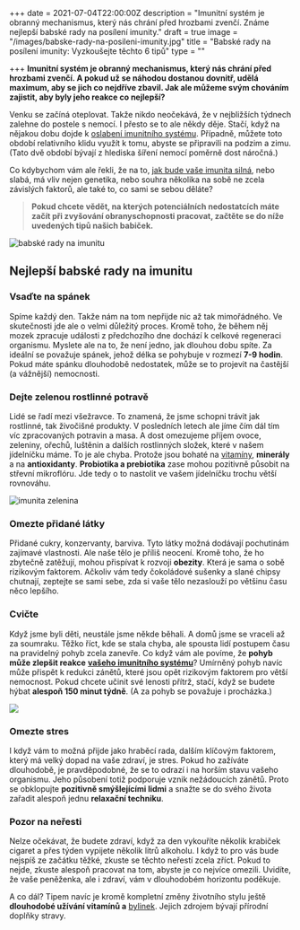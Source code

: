 +++
date = 2021-07-04T22:00:00Z
description = "Imunitní systém je obranný mechanismus, který nás chrání před hrozbami zvenčí. Známe nejlepší babské rady na posílení imunity."
draft = true
image = "/images/babske-rady-na-posileni-imunity.jpg"
title = "Babské rady na posílení imunity: Vyzkoušejte těchto 6 tipů"
type = ""

+++
**Imunitní systém je obranný mechanismus, který nás chrání před hrozbami zvenčí. A pokud už se náhodou dostanou dovnitř, udělá maximum, aby se jich co nejdříve zbavil. Jak ale můžeme svým chováním zajistit, aby byly jeho reakce co nejlepší?**

Venku se začíná oteplovat. Takže nikdo neočekává, že v nejbližších týdnech zalehne do postele s nemocí. I přesto se to ale někdy děje. Stačí, když na nějakou dobu dojde k [oslabení imunitního systému](https://www.oslabenaimunita.cz/oslabena-imunita-priznaky-a-prevence/). Případně, můžete toto období relativního klidu využít k tomu, abyste se připravili na podzim a zimu. (Tato dvě období bývají z hlediska šíření nemocí poměrně dost náročná.)

Co kdybychom vám ale řekli, že na to, [jak bude vaše imunita silná](https://www.oslabenaimunita.cz/5-ucinnych-tipu-na-posileni-imunity/), nebo slabá, má vliv nejen genetika, nebo souhra několika na sobě ne zcela závislých faktorů, ale také to, co sami se sebou děláte?

> **Pokud chcete vědět, na kterých potenciálních nedostatcích máte začít při zvyšování obranyschopnosti pracovat, začtěte se do níže uvedených tipů našich babiček.**

  
![babské rady na imunitu](/images/babske-rady-imunita.jpg)

## Nejlepší babské rady na imunitu

### Vsaďte na spánek

Spíme každý den. Takže nám na tom nepřijde nic až tak mimořádného. Ve skutečnosti jde ale o velmi důležitý proces. Kromě toho, že během něj mozek zpracuje události z předchozího dne dochází k celkové regeneraci organismu. Myslete ale na to, že není jedno, jak dlouhou dobu spíte. Za ideální se považuje spánek, jehož délka se pohybuje v rozmezí **7-9 hodin**. Pokud máte spánku dlouhodobě nedostatek, může se to projevit na častější (a vážnější) nemocnosti.

### Dejte zelenou rostlinné potravě

Lidé se řadí mezi všežravce. To znamená, že jsme schopni trávit jak rostlinné, tak živočišné produkty. V posledních letech ale jíme čím dál tím víc zpracovaných potravin a masa. A dost omezujeme příjem ovoce, zeleniny, ořechů, luštěnin a dalších rostlinných složek, které v našem jídelníčku máme. To je ale chyba. Protože jsou bohaté na [vitamíny](https://www.oslabenaimunita.cz/blog/vitamin-d3-ochrana-pred-onemocnenim/), **minerály** a na **antioxidanty**. **Probiotika a prebiotika** zase mohou pozitivně působit na střevní mikroflóru. Jde tedy o to nastolit ve vašem jídelníčku trochu větší rovnováhu.

![imunita zelenina](/images/imunita-zelenina.jpg)

### Omezte přidané látky

Přidané cukry, konzervanty, barviva. Tyto látky možná dodávají pochutinám zajímavé vlastnosti. Ale naše tělo je příliš neocení. Kromě toho, že ho zbytečně zatěžují, mohou přispívat k rozvoji **obezity**. Která je sama o sobě rizikovým faktorem. Ačkoliv vám tedy čokoládové sušenky a slané chipsy chutnají, zeptejte se sami sebe, zda si vaše tělo nezaslouží po většinu času něco lepšího.

### Cvičte

Když jsme byli děti, neustále jsme někde běhali. A domů jsme se vraceli až za soumraku. Těžko říct, kde se stala chyba, ale spousta lidí postupem času na pravidelný pohyb zcela zanevře. Co když vám ale povíme, že **pohyb může zlepšit reakce** [**vašeho imunitního systému**](https://www.oslabenaimunita.cz/imunitni-system-vite-jak-funguje/)? Umírněný pohyb navíc může přispět k redukci zánětů, které jsou opět rizikovým faktorem pro větší nemocnost. Pokud chcete učinit své lenosti přítrž, stačí, když se budete hýbat **alespoň 150 minut týdně**. (A za pohyb se považuje i procházka.)

![](/images/imunita-pohyb.jpg)

### Omezte stres

I když vám to možná přijde jako hraběcí rada, dalším klíčovým faktorem, který má velký dopad na vaše zdraví, je stres. Pokud ho zažíváte dlouhodobě, je pravděpodobné, že se to odrazí i na horším stavu vašeho organismu. Jeho působení totiž podporuje vznik nežádoucích zánětů. Proto se obklopujte **pozitivně smýšlejícími lidmi** a snažte se do svého života zařadit alespoň jednu **relaxační techniku**.

### Pozor na neřesti

Nelze očekávat, že budete zdraví, když za den vykouříte několik krabiček cigaret a přes týden vypijete několik litrů alkoholu. I když to pro vás bude nejspíš ze začátku těžké, zkuste se těchto neřestí zcela zříct. Pokud to nejde, zkuste alespoň pracovat na tom, abyste je co nejvíce omezili. Uvidíte, že vaše peněženka, ale i zdraví, vám v dlouhodobém horizontu poděkuje.

  
A co dál? Tipem navíc je kromě kompletní změny životního stylu ještě **dlouhodobé užívání vitamínů a** [bylinek](https://www.oslabenaimunita.cz/4-nejucinnejsi-bylinky-na-podporu-imunity/). Jejich zdrojem bývají přírodní doplňky stravy.
